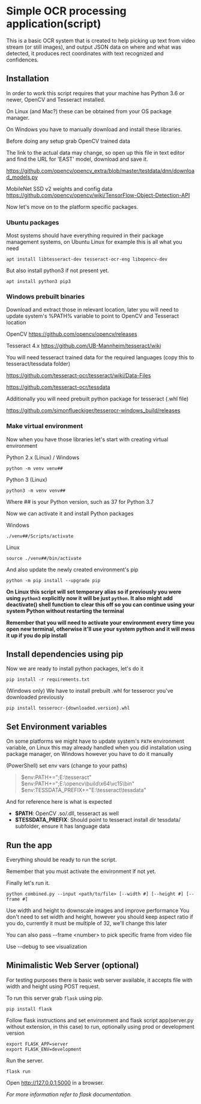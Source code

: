 # Simple OCR processing application(script)

This is a basic OCR system that is created to help picking up text from video stream (or still images), and output JSON data on where and what was detected, it produces rect coordinates with text recognized and confidences.


## Installation

In order to work this script requires that your machine has Python 3.6 or newer, OpenCV and Tesseract installed. 

On Linux (and Mac?) these can be obtained from your OS package manager. 

On Windows you have to manually download and install these libraries.

Before doing any setup grab OpenCV trained data

The link to the actual data may change, so open up this file in text editor and find the URL for 'EAST' model, download and save it.

https://github.com/opencv/opencv_extra/blob/master/testdata/dnn/download_models.py

MobileNet SSD v2 weights and config data
https://github.com/opencv/opencv/wiki/TensorFlow-Object-Detection-API

Now let's move on to the platform specific packages.

### Ubuntu packages 

Most systems should have everything required in their package management systems, on Ubuntu Linux for example this is all what you need

    apt install libtesseract-dev tesseract-ocr-eng libopencv-dev

But also install python3 if not present yet.

    apt install python3 pip3

### Windows prebuilt binaries

Download and extract those in relevant location, later you will need to update system's %PATH% variable to point to OpenCV and Tesseract location 
 
OpenCV
https://github.com/opencv/opencv/releases

Tesseract 4.x
https://github.com/UB-Mannheim/tesseract/wiki


You will need tesseract trained data for the required languages (copy this to tesseract/tessdata folder)

https://github.com/tesseract-ocr/tesseract/wiki/Data-Files

https://github.com/tesseract-ocr/tessdata

Additionally you will need prebuilt python package for tesseract (.whl file)

https://github.com/simonflueckiger/tesserocr-windows_build/releases



### Make virtual environment

Now when you have those libraries let's start with creating virtual environment

Python 2.x (Linux) / Windows

    python -m venv venv## 

Python 3 (Linux)

    python3 -m venv venv##

Where ## is your Python version, such as 37 for Python 3.7

Now we can activate it and install Python packages

Windows

    ./venv##/Scripts/activate 

Linux 

    source ./venv##/bin/activate

And also update the newly created environment's pip

    python -m pip install --upgrade pip


**On Linux this script will set temporary alias so if previously you were using ```python3``` explicitly now it will be just ```python```. It also might add deactivate() shell function to clear this off so you can continue using your system Python without restarting the terminal**

**Remember that you will need to activate your environment every time you open new terminal, otherwise it'll use your system python and it will mess it up if you do pip install**


## Install dependencies using pip

Now we are ready to install python packages, let's do it

    pip install -r requirements.txt

(Windows only) 
We have to install prebuilt .whl for tesserocr you've downloaded previously

    pip install tesserocr-{downloaded.version}.whl


## Set Environment variables

On some platforms we might have to update system's ```PATH``` environment variable, on Linux this may already handled when you did installation using package manager, on Windows however you have to do it manually

(PowerShell) set env vars (change to your paths)  

> $env:PATH+=";E:\tesseract\"  
> $env:PATH+=";E:\opencv\build\x64\vc15\bin"  
> $env:TESSDATA_PREFIX+="E:\tesseract\tessdata"  


And for reference here is what is expected

- **$PATH**: OpenCV .so/.dll, tesseract as well
- **$TESSDATA_PREFIX**: Should point to tesseract install dir tessdata/ subfolder, ensure it has language data


## Run the app

Everything should be ready to run the script. 

Remember that you must activate the environment if not yet.

Finally let's run it.

    python combined.py --input <path/to/file> [--width #] [--height #] [--frame #]

Use width and height to downscale images and improve performance
You don't need to set width and height, however you should keep aspect ratio if you do, currently it must be multiple of 32, we'll change this later

You can also pass --frame \<number\> to pick specific frame from video file

Use --debug to see visualization


## Minimalistic Web Server (optional)

For testing purposes there is basic web server available, it accepts file with width and height using POST request.

To run this server grab ```flask``` using pip.

    pip install flask

Follow flask instructions and set environment and flask script app(server.py without extension, in this case) to run, optionally using prod or development version

    export FLASK_APP=server
    export FLASK_ENV=development

Run the server.

    flask run

Open http://127.0.0.1:5000 in a browser.

_For more information refer to flask documentation._